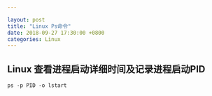 ```yaml
---

layout: post 
title: "Linux Ps命令" 
date: 2018-09-27 17:30:00 +0800
categories: Linux
---
```


## Linux 查看进程启动详细时间及记录进程启动PID

```shell
ps -p PID -o lstart  

```
